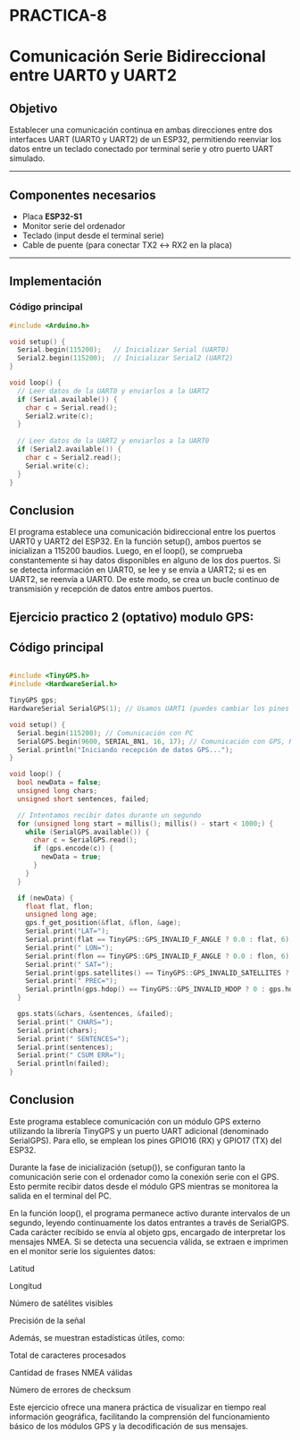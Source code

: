 # PRACTICA-8
# Comunicación Serie Bidireccional entre UART0 y UART2

## Objetivo

Establecer una comunicación continua en ambas direcciones entre dos interfaces UART (UART0 y UART2) de un ESP32, permitiendo reenviar los datos entre un teclado conectado por terminal serie y otro puerto UART simulado.

---

## Componentes necesarios

- Placa **ESP32-S1**
- Monitor serie del ordenador
- Teclado (input desde el terminal serie)
- Cable de puente (para conectar TX2 ↔ RX2 en la placa)

---

## Implementación

### Código principal

```cpp
#include <Arduino.h>

void setup() {
  Serial.begin(115200);   // Inicializar Serial (UART0)
  Serial2.begin(115200);  // Inicializar Serial2 (UART2)
}

void loop() {
  // Leer datos de la UART0 y enviarlos a la UART2
  if (Serial.available()) {
    char c = Serial.read();
    Serial2.write(c);
  }
  
  // Leer datos de la UART2 y enviarlos a la UART0
  if (Serial2.available()) {
    char c = Serial2.read();
    Serial.write(c);
  }
}
```
## Conclusion

El programa establece una comunicación bidireccional entre los puertos UART0 y UART2 del ESP32. En la función setup(), ambos puertos se inicializan a 115200 baudios. Luego, en el loop(), se comprueba constantemente si hay datos disponibles en alguno de los dos puertos. Si se detecta información en UART0, se lee y se envía a UART2; si es en UART2, se reenvía a UART0. De este modo, se crea un bucle continuo de transmisión y recepción de datos entre ambos puertos.

## **Ejercicio practico 2 (optativo) modulo GPS:**
## Código principal

```cpp

#include <TinyGPS.h>
#include <HardwareSerial.h>

TinyGPS gps;
HardwareSerial SerialGPS(1); // Usamos UART1 (puedes cambiar los pines si es necesario)

void setup() {
  Serial.begin(115200); // Comunicación con PC
  SerialGPS.begin(9600, SERIAL_8N1, 16, 17); // Comunicación con GPS, RX=16, TX=17
  Serial.println("Iniciando recepción de datos GPS...");
}

void loop() {
  bool newData = false;
  unsigned long chars;
  unsigned short sentences, failed;

  // Intentamos recibir datos durante un segundo
  for (unsigned long start = millis(); millis() - start < 1000;) {
    while (SerialGPS.available()) {
      char c = SerialGPS.read();
      if (gps.encode(c)) {
        newData = true;
      }
    }
  }

  if (newData) {
    float flat, flon;
    unsigned long age;
    gps.f_get_position(&flat, &flon, &age);
    Serial.print("LAT=");
    Serial.print(flat == TinyGPS::GPS_INVALID_F_ANGLE ? 0.0 : flat, 6);
    Serial.print(" LON=");
    Serial.print(flon == TinyGPS::GPS_INVALID_F_ANGLE ? 0.0 : flon, 6);
    Serial.print(" SAT=");
    Serial.print(gps.satellites() == TinyGPS::GPS_INVALID_SATELLITES ? 0 : gps.satellites());
    Serial.print(" PREC=");
    Serial.println(gps.hdop() == TinyGPS::GPS_INVALID_HDOP ? 0 : gps.hdop());
  }

  gps.stats(&chars, &sentences, &failed);
  Serial.print(" CHARS=");
  Serial.print(chars);
  Serial.print(" SENTENCES=");
  Serial.print(sentences);
  Serial.print(" CSUM ERR=");
  Serial.println(failed);
}

```
## Conclusion
Este programa establece comunicación con un módulo GPS externo utilizando la librería TinyGPS y un puerto UART adicional (denominado SerialGPS). Para ello, se emplean los pines GPIO16 (RX) y GPIO17 (TX) del ESP32.

Durante la fase de inicialización (setup()), se configuran tanto la comunicación serie con el ordenador como la conexión serie con el GPS. Esto permite recibir datos desde el módulo GPS mientras se monitorea la salida en el terminal del PC.

En la función loop(), el programa permanece activo durante intervalos de un segundo, leyendo continuamente los datos entrantes a través de SerialGPS. Cada carácter recibido se envía al objeto gps, encargado de interpretar los mensajes NMEA. Si se detecta una secuencia válida, se extraen e imprimen en el monitor serie los siguientes datos:

Latitud

Longitud

Número de satélites visibles

Precisión de la señal

Además, se muestran estadísticas útiles, como:

Total de caracteres procesados

Cantidad de frases NMEA válidas

Número de errores de checksum

Este ejercicio ofrece una manera práctica de visualizar en tiempo real información geográfica, facilitando la comprensión del funcionamiento básico de los módulos GPS y la decodificación de sus mensajes.
